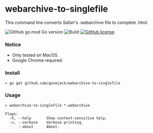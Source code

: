 # webarchive-to-singlefile

This command line converts Safari's .webarchive file to complete .html.

![GitHub go.mod Go version](https://img.shields.io/github/go-mod/go-version/gonejack/webarchive-to-singlefile)
![Build](https://github.com/gonejack/webarchive-to-singlefile/actions/workflows/go.yml/badge.svg)
[![GitHub license](https://img.shields.io/github/license/gonejack/webarchive-to-singlefile.svg?color=blue)](LICENSE)

### Notice

- Only tested on MacOS.
- Google Chrome required.

### Install

```shell
> go get github.com/gonejack/webarchive-to-singlefile
```

### Usage

```shell
> webarchive-to-singlefile *.webarchive
```

```shell
Flags:
  -h, --help       Show context-sensitive help.
  -v, --verbose    Verbose printing.
      --about      About.
```
